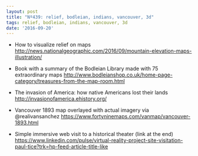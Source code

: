 ```yaml
---
layout: post
title: "Nº439: relief, bodleian, indians, vancouver, 3d"
tags: relief, bodleian, indians, vancouver, 3d
date: '2016-09-20'
---
```


* How to visualize relief on maps
  http://news.nationalgeographic.com/2016/09/mountain-elevation-maps-illustration/

* Book with a summary of the Bodleian Library made with 75 extraordinary maps
  http://www.bodleianshop.co.uk/home-page-category/treasures-from-the-map-room.html

* The invasion of America: how native Americans lost their lands
  http://invasionofamerica.ehistory.org/

* Vancouver 1893 map overlayed with actual imagery via @realivansanchez
  https://www.fortyninemaps.com/vanmap/vancouver-1893.html

* Simple immersive web visit to a historical theater (link at the end)
  https://www.linkedin.com/pulse/virtual-reality-project-site-visitation-paul-tice?trk=hp-feed-article-title-like
